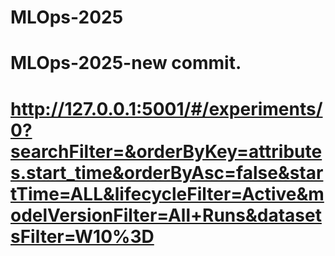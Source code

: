 # MLOps-2025
# MLOps-2025-new commit.
# http://127.0.0.1:5001/#/experiments/0?searchFilter=&orderByKey=attributes.start_time&orderByAsc=false&startTime=ALL&lifecycleFilter=Active&modelVersionFilter=All+Runs&datasetsFilter=W10%3D
